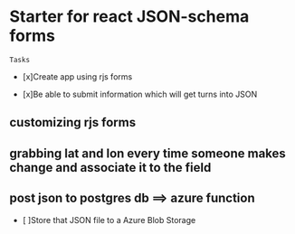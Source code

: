 # Starter for react JSON-schema forms
`Tasks`

* [x]Create app using rjs forms

* [x]Be able to submit information which will get turns into JSON


## customizing rjs forms
## grabbing lat and lon every time someone makes change and associate it to the field
## post json to postgres db ==> azure function

* [ ]Store that JSON file to a Azure Blob Storage